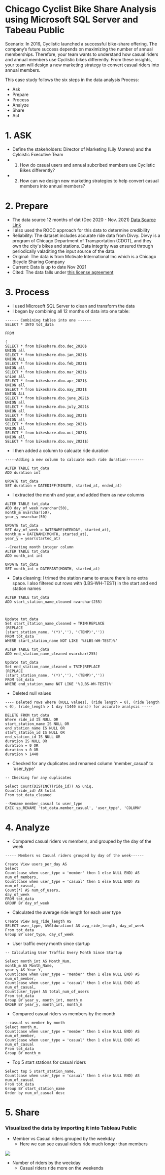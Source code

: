# Chicago Cyclist Bike Share Analysis using Microsoft SQL Server and Tabeau Public

Scenario:
In 2016, Cyclistic launched a successful bike-share offering. The company’s future success depends on maximizing the number of annual memberships. Therefore, your team wants to understand how casual riders and annual members use Cyclistic bikes differently. From these insights, your team will design a new marketing strategy to convert casual riders into annual members.

This case study follows the six steps in the data analysis Process:
- Ask
- Prepare
- Process
- Analyze
- Share
- Act

# 1. ASK

- Define the stakeholders: Director of Marketing (Lily Moreno) and the Cylcistic Executive Team
- 1. How do casual users and annual subcribed members use Cyclistic Bikes differently?
- 2. How can we design new marketing strategies to help convert casual members into annual members?

# 2. Prepare
- The data source 12 months of dat (Dec 2020 - Nov. 2021) [Data Source Link](https://divvy-tripdata.s3.amazonaws.com/index.html)
- I also used the ROCC approach for this data to determine credibility
- Reliability:  The dataset includes accurate ride data from Divvy. Divvy is a program of Chicago Department of Transportation (CDOT), and they own the city's bikes and stations. Data integrity was ensured through periodically valaditing the input source of the data.
- Original: The data is from Motivate International Inc which is a Chicago Bicycle Sharing Company
- Current: Data is up to date Nov 2021
- Cited: The data falls under [this license agreement](https://ride.divvybikes.com/data-license-agreement) 

# 3. Process
- I used Microsoft SQL Server to clean and transform the data
- I began by combining all 12 months of data into one table:
```
------ Combining tables into one ------
SELECT * INTO tot_data

FROM

(
SELECT * from bikeshare.dbo.dec_2020$
UNION all
SELECT * from bikeshare.dbo.jan_2021$
UNION ALL
SELECT * from bikeshare.dbo.feb_2021$
UNION all
SELECT * from bikeshare.dbo.mar_2021$
union all
SELECT * from bikeshare.dbo.apr_2021$
UNION all
SELECT * from bikeshare.dbo.may_2021$
UNION ALL
SELECT * from bikeshare.dbo.june_2021$
UNION all 
SELECT * from bikeshare.dbo.july_2021$
UNION all
SELECT * from bikeshare.dbo.aug_2021$
UNION all
SELECT * from bikeshare.dbo.sep_2021$
UNION all 
SELECT * from bikeshare.dbo.oct_2021$
UNION all
SELECT * from bikeshare.dbo.nov_2021$)

```
- I then added a column to calcuate ride duration 

```
-----Adding a new column to calcuate each ride duration--------

ALTER TABLE tot_data
ADD duration int

UPDATE tot_data
SET duration = DATEDIFF(MINUTE, started_at, ended_at)
```
- I extracted the month and year, and added them as new columns
```
ALTER TABLE tot_data
ADD day_of_week nvarchar(50),
month_m nvarchar(50),
year_y nvarchar(50)

UPDATE tot_data
SET day_of_week = DATENAME(WEEKDAY, started_at),
month_m = DATENAME(MONTH, started_at),
year_y = year(started_at)

--Creating month integer column
ALTER TABLE tot_data       
ADD month_int int

UPDATE tot_data          
SET month_int = DATEPART(MONTH, started_at)
```
- Data cleaning: I trimed the station name to ensure there is no extra space. I also filtered out rows with (LBS-WH-TEST) in the start and end station names

```
ALTER TABLE tot_data
ADD start_station_name_cleaned nvarchar(255)



Update tot_data
Set start_station_name_cleaned = TRIM(REPLACE
(REPLACE
(start_station_name, '(*)',''), '(TEMP)','')) 
FROM tot_data
WHERE start_station_name NOT LIKE '%(LBS-WH-TEST)%' 

ALTER TABLE tot_data
ADD end_station_name_cleaned nvarchar(255)

Update tot_data
Set end_station_name_cleaned = TRIM(REPLACE
(REPLACE
(start_station_name, '(*)',''), '(TEMP)','')) 
FROM tot_data
WHERE end_station_name NOT LIKE '%(LBS-WH-TEST)%'
```

- Deleted null values

```
---- Deleted rows where (NULL values), (ride length = 0), (ride length < 0), (ride_length > 1 day (1440 mins)) for accurate analysis -----

DELETE FROM tot_data
Where ride_id IS NULL OR
start_station_name IS NULL OR
end_station_name IS NULL OR
start_station_id IS NULL OR
end_station_id IS NULL OR
duration IS NULL OR
duration = 0 OR
duration < 0 OR
duration > 1440 
```
- Checked for any duplicates and renamed column 'member_casual' to 'user_type'
```
-- Checking for any duplicates

Select Count(DISTINCT(ride_id)) AS uniq,
Count(ride_id) AS total
From tot_data_cleaned

--Rename member_casual to user_type
EXEC sp_RENAME 'tot_data.member_casual', 'user_type', 'COLUMN'
```
# 4. Analyze
- Compared casual riders vs members, and grouped by the day of the week

```
----- Members vs Casual riders grouped by day of the week------

Create View users_per_day AS
Select 
Count(case when user_type = 'member' then 1 else NULL END) AS num_of_members,
Count(case when user_type = 'casual' then 1 else NULL END) AS num_of_casual,
Count(*) AS num_of_users,
day_of_week
FROM tot_data
GROUP BY day_of_week
```
- Calculated the average ride length for each user type

```
Create View avg_ride_length AS
SELECT user_type, AVG(duration) AS avg_ride_length, day_of_week 
From tot_data
Group BY user_type, day_of_week

```

- User traffic every month since startup
```
-- Calculating User Traffic Every Month Since Startup

Select month_int AS Month_Num,
month_m AS Month_Name, 
year_y AS Year_Y,
Count(case when user_type = 'member' then 1 else NULL END) AS num_of_member,
Count(case when user_type = 'casual' then 1 else NULL END) AS num_of_casual,
Count(user_type) AS total_num_of_users
From tot_data
Group BY year_y, month_int, month_m
ORDER BY year_y, month_int, month_m

```
- Compared casual riders vs members by the month
```
--casual vs member by month
Select month_m, 
Count(case when user_type = 'member' then 1 else NULL END) AS num_of_member,
Count(case when user_type = 'casual' then 1 else NULL END) AS num_of_casual
From tot_data
Group BY month_m
```
- Top 5 start stations for casual riders
```
Select top 5 start_station_name, 
Count(case when user_type = 'casual' then 1 else NULL END) AS num_of_casual
From tot_data
Group BY start_station_name
Order by num_of_casual desc
```
# 5. Share
### Visualized the data by importing it into Tableau Public ###
- Member vs Casual riders grouped by the weekday
  - Here we can see casual riders ride much longer than members

![](https://github.com/cdauksas/PortfolioProjects/blob/main/images/bikesharevis1.png)


- Number of riders by the weekday
  - Casual riders ride more on the weekends
 ![]()
